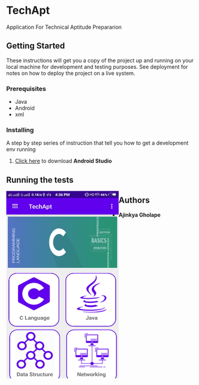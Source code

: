 # TechApt
Application For Technical Aptitude Prepararion
## Getting Started
These instructions will get you a copy of the project up and running on your local machine for development and testing purposes. See deployment for notes on how to deploy the project on a live system.
### Prerequisites
* Java
* Android
* xml

### Installing
A step by step series of instruction that tell you how to get a development env running
1. [Click here](https://developer.android.com/studio?gclid=Cj0KCQjw5MLrBRClARIsAPG0WGw3Dp3NljjKHh1u6CCbG5yI_ZzuNmhlwzo8hjbn6Gz-5pwtGLy18t8aAvMfEALw_wcB) to download **Android Studio**

## Running the tests

<img width="300" height="500" align="left" title="input image" src="https://github.com/ajinkyagholape1998/TechApt/blob/master/Screenshots/1.jpg">



## Authors
* **Ajinkya Gholape** 

